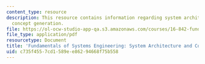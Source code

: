 ```yaml
---
content_type: resource
description: This resource contains information regarding system architecture and
  concept generation.
file: https://ol-ocw-studio-app-qa.s3.amazonaws.com/courses/16-842-fundamentals-of-systems-engineering-fall-2015/c735f4557cd1589ee86294668f75b558_MTI16_842F15_Ses4_Con_Syn.pdf
file_type: application/pdf
resourcetype: Document
title: 'Fundamentals of Systems Engineering: System Architecture and Concept Generation'
uid: c735f455-7cd1-589e-e862-94668f75b558
---
```

